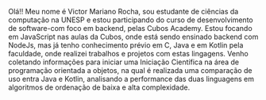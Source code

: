 Olá!! Meu nome é Victor Mariano Rocha, sou estudante de ciências da computação na UNESP e estou participando do curso de desenvolvimento de software-com foco em backend, pelas Cubos Academy. 
Estou focando em JavaScript nas aulas da Cubos, onde está sendo ensinado backend com NodeJs, mas já tenho conhecimento prévio em C, Java e em Kotlin pela faculdade, onde realizei trabalhos e projetos com estas lingagens.
Venho coletando informações para iniciar uma Iniciação Científica na área de programação orientada a objetos, na qual é realizada uma comparação de uso entra Java e Kotlin, analisando a performance das duas linguagens em algoritmos de ordenação de baixa e alta complexidade.
 
